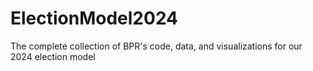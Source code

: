 # ElectionModel2024
The complete collection of BPR's code, data, and visualizations for our 2024 election model
